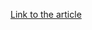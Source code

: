 [Link to the article](https://cybersecuritynews.com/linux-grub-read-command-buffer-overflow-vulnerability/)
